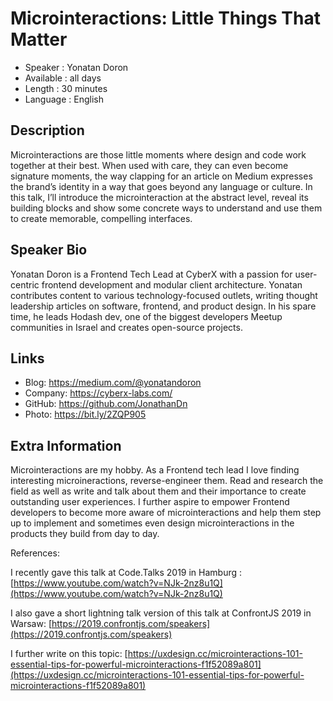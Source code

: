 Microinteractions: Little Things That Matter
=================================================

* Speaker   : Yonatan Doron
* Available : all days
* Length    : 30 minutes
* Language  : English

Description
-----------

Microinteractions are those little moments where design and code work together at their best. When used with care, they can even become signature moments, the way clapping for an article on Medium expresses the brand’s identity in a way that goes beyond any language or culture. In this talk, I’ll introduce the microinteraction at the abstract level, reveal its building blocks and show some concrete ways to understand and use them to create memorable, compelling interfaces.

Speaker Bio
-----------

Yonatan Doron is a Frontend Tech Lead at CyberX with a passion for user-centric frontend development and modular client architecture. Yonatan contributes content to various technology-focused outlets, writing thought leadership articles on software, frontend, and product design. In his spare time, he leads Hodash dev, one of the biggest developers Meetup communities in Israel and creates open-source projects.

Links
-----

* Blog: https://medium.com/@yonatandoron
* Company: https://cyberx-labs.com/
* GitHub: https://github.com/JonathanDn
* Photo: https://bit.ly/2ZQP905

Extra Information
-----------------

Microinteractions are my hobby. As a Frontend tech lead I love finding interesting microineractions, reverse-engineer them. Read and research the field as well as write and talk about them and their importance to create outstanding user experiences. I further aspire to empower Frontend developers to become more aware of microinteractions and help them step up to implement and sometimes even design microinteractions in the products they build from day to day.

References:

I recently gave this talk at Code.Talks 2019 in Hamburg :
[https://www.youtube.com/watch?v=NJk-2nz8u1Q](https://www.youtube.com/watch?v=NJk-2nz8u1Q)

I also gave a short lightning talk version of this talk at ConfrontJS 2019 in Warsaw:
[https://2019.confrontjs.com/speakers](https://2019.confrontjs.com/speakers)

I further write on this topic:
[https://uxdesign.cc/microinteractions-101-essential-tips-for-powerful-microinteractions-f1f52089a801](https://uxdesign.cc/microinteractions-101-essential-tips-for-powerful-microinteractions-f1f52089a801)
